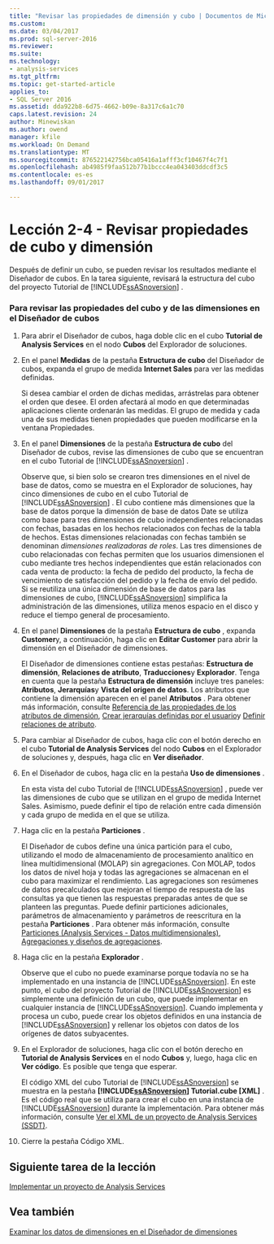 ```yaml
---
title: "Revisar las propiedades de dimensión y cubo | Documentos de Microsoft"
ms.custom: 
ms.date: 03/04/2017
ms.prod: sql-server-2016
ms.reviewer: 
ms.suite: 
ms.technology:
- analysis-services
ms.tgt_pltfrm: 
ms.topic: get-started-article
applies_to:
- SQL Server 2016
ms.assetid: dda922b8-6d75-4662-b09e-8a317c6a1c70
caps.latest.revision: 24
author: Minewiskan
ms.author: owend
manager: kfile
ms.workload: On Demand
ms.translationtype: MT
ms.sourcegitcommit: 876522142756bca05416a1afff3cf10467f4c7f1
ms.openlocfilehash: ab4985f9faa512b77b1bccc4ea043403ddcdf3c5
ms.contentlocale: es-es
ms.lasthandoff: 09/01/2017

---
```

# <a name="lesson-2-4---reviewing-cube-and-dimension-properties"></a>Lección 2-4 - Revisar propiedades de cubo y dimensión
Después de definir un cubo, se pueden revisar los resultados mediante el Diseñador de cubos. En la tarea siguiente, revisará la estructura del cubo del proyecto Tutorial de [!INCLUDE[ssASnoversion](../includes/ssasnoversion-md.md)] .  
  
### <a name="to-review-cube-and-dimension-properties-in-cube-designer"></a>Para revisar las propiedades del cubo y de las dimensiones en el Diseñador de cubos  
  
1.  Para abrir el Diseñador de cubos, haga doble clic en el cubo **Tutorial de Analysis Services** en el nodo **Cubos** del Explorador de soluciones.  
  
2.  En el panel **Medidas** de la pestaña **Estructura de cubo** del Diseñador de cubos, expanda el grupo de medida **Internet Sales** para ver las medidas definidas.  
  
    Si desea cambiar el orden de dichas medidas, arrástrelas para obtener el orden que desee. El orden afectará al modo en que determinadas aplicaciones cliente ordenarán las medidas. El grupo de medida y cada una de sus medidas tienen propiedades que pueden modificarse en la ventana Propiedades.  
  
3.  En el panel **Dimensiones** de la pestaña **Estructura de cubo** del Diseñador de cubos, revise las dimensiones de cubo que se encuentran en el cubo Tutorial de [!INCLUDE[ssASnoversion](../includes/ssasnoversion-md.md)] .  
  
    Observe que, si bien solo se crearon tres dimensiones en el nivel de base de datos, como se muestra en el Explorador de soluciones, hay cinco dimensiones de cubo en el cubo Tutorial de [!INCLUDE[ssASnoversion](../includes/ssasnoversion-md.md)] . El cubo contiene más dimensiones que la base de datos porque la dimensión de base de datos Date se utiliza como base para tres dimensiones de cubo independientes relacionadas con fechas, basadas en los hechos relacionados con fechas de la tabla de hechos. Estas dimensiones relacionadas con fechas también se denominan *dimensiones realizadoras de roles*. Las tres dimensiones de cubo relacionadas con fechas permiten que los usuarios dimensionen el cubo mediante tres hechos independientes que están relacionados con cada venta de producto: la fecha de pedido del producto, la fecha de vencimiento de satisfacción del pedido y la fecha de envío del pedido. Si se reutiliza una única dimensión de base de datos para las dimensiones de cubo, [!INCLUDE[ssASnoversion](../includes/ssasnoversion-md.md)] simplifica la administración de las dimensiones, utiliza menos espacio en el disco y reduce el tiempo general de procesamiento.  
  
4.  En el panel **Dimensiones** de la pestaña **Estructura de cubo** , expanda **Customer**y, a continuación, haga clic en **Editar Customer** para abrir la dimensión en el Diseñador de dimensiones.  
  
    El Diseñador de dimensiones contiene estas pestañas: **Estructura de dimensión**, **Relaciones de atributo**, **Traducciones**y **Explorador**. Tenga en cuenta que la pestaña **Estructura de dimensión** incluye tres paneles: **Atributos**, **Jerarquías**y **Vista del origen de datos**. Los atributos que contiene la dimensión aparecen en el panel **Atributos** . Para obtener más información, consulte [Referencia de las propiedades de los atributos de dimensión](../analysis-services/multidimensional-models/dimension-attribute-properties-reference.md), [Crear jerarquías definidas por el usuario](../analysis-services/multidimensional-models/user-defined-hierarchies-create.md)y [Definir relaciones de atributo](../analysis-services/multidimensional-models/attribute-relationships-define.md).  
  
5.  Para cambiar al Diseñador de cubos, haga clic con el botón derecho en el cubo **Tutorial de Analysis Services** del nodo **Cubos** en el Explorador de soluciones y, después, haga clic en **Ver diseñador**.  
  
6.  En el Diseñador de cubos, haga clic en la pestaña **Uso de dimensiones** .  
  
    En esta vista del cubo Tutorial de [!INCLUDE[ssASnoversion](../includes/ssasnoversion-md.md)] , puede ver las dimensiones de cubo que se utilizan en el grupo de medida Internet Sales. Asimismo, puede definir el tipo de relación entre cada dimensión y cada grupo de medida en el que se utiliza.  
  
7.  Haga clic en la pestaña **Particiones** .  
  
    El Diseñador de cubos define una única partición para el cubo, utilizando el modo de almacenamiento de procesamiento analítico en línea multidimensional (MOLAP) sin agregaciones. Con MOLAP, todos los datos de nivel hoja y todas las agregaciones se almacenan en el cubo para maximizar el rendimiento. Las agregaciones son resúmenes de datos precalculados que mejoran el tiempo de respuesta de las consultas ya que tienen las respuestas preparadas antes de que se planteen las preguntas. Puede definir particiones adicionales, parámetros de almacenamiento y parámetros de reescritura en la pestaña **Particiones** . Para obtener más información, consulte [Particiones &#40;Analysis Services - Datos multidimensionales&#41;](../analysis-services/multidimensional-models-olap-logical-cube-objects/partitions-analysis-services-multidimensional-data.md), [Agregaciones y diseños de agregaciones](../analysis-services/multidimensional-models-olap-logical-cube-objects/aggregations-and-aggregation-designs.md).  
  
8.  Haga clic en la pestaña **Explorador** .  
  
    Observe que el cubo no puede examinarse porque todavía no se ha implementado en una instancia de [!INCLUDE[ssASnoversion](../includes/ssasnoversion-md.md)]. En este punto, el cubo del proyecto Tutorial de [!INCLUDE[ssASnoversion](../includes/ssasnoversion-md.md)] es simplemente una definición de un cubo, que puede implementar en cualquier instancia de [!INCLUDE[ssASnoversion](../includes/ssasnoversion-md.md)]. Cuando implementa y procesa un cubo, puede crear los objetos definidos en una instancia de [!INCLUDE[ssASnoversion](../includes/ssasnoversion-md.md)] y rellenar los objetos con datos de los orígenes de datos subyacentes.  
  
9. En el Explorador de soluciones, haga clic con el botón derecho en **Tutorial de Analysis Services** en el nodo **Cubos** y, luego, haga clic en **Ver código**. Es posible que tenga que esperar.  
  
    El código XML del cubo Tutorial de [!INCLUDE[ssASnoversion](../includes/ssasnoversion-md.md)] se muestra en la pestaña **[!INCLUDE[ssASnoversion](../includes/ssasnoversion-md.md)] Tutorial.cube [XML]** . Es el código real que se utiliza para crear el cubo en una instancia de [!INCLUDE[ssASnoversion](../includes/ssasnoversion-md.md)] durante la implementación. Para obtener más información, consulte [Ver el XML de un proyecto de Analysis Services &#40;SSDT&#41;](../analysis-services/multidimensional-models/view-the-xml-for-an-analysis-services-project-ssdt.md).  
  
10. Cierre la pestaña Código XML.  
  
## <a name="next-task-in-lesson"></a>Siguiente tarea de la lección  
[Implementar un proyecto de Analysis Services](../analysis-services/lesson-2-5-deploying-an-analysis-services-project.md)  
  
## <a name="see-also"></a>Vea también  
[Examinar los datos de dimensiones en el Diseñador de dimensiones](../analysis-services/multidimensional-models/database-dimensions-browse-dimension-data-in-dimension-designer.md)  
  
  
  

